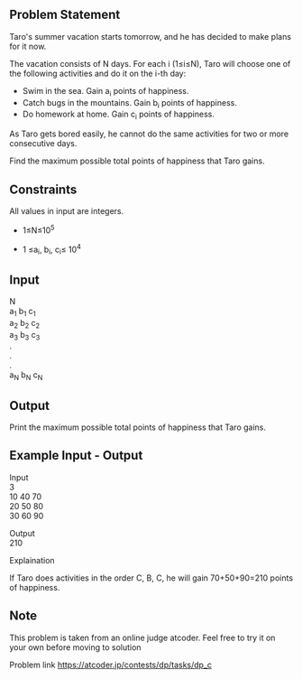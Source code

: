 ## Problem Statement

Taro's summer vacation starts tomorrow, and he has decided to make plans for it now.

The vacation consists of N days. For each i (1≤i≤N), Taro will choose one of the following activities and do it on the i-th day:

- Swim in the sea. Gain a<sub>i</sub> points of happiness.
- Catch bugs in the mountains. Gain b<sub>i</sub> points of happiness.
- Do homework at home. Gain c<sub>i</sub> points of happiness.

As Taro gets bored easily, he cannot do the same activities for two or more consecutive days.

Find the maximum possible total points of happiness that Taro gains.

## Constraints

All values in input are integers.

- 1≤N≤10<sup>5</sup>

- 1 ≤a<sub>i</sub>, b<sub>i</sub>, c<sub>i</sub>≤ 10<sup>4</sup>

## Input

N\
a<sub>1</sub> b<sub>1</sub> c<sub>1</sub>\
a<sub>2</sub> b<sub>2</sub> c<sub>2</sub>  
a<sub>3</sub> b<sub>3</sub> c<sub>3</sub>  
.  
.  
.  
a<sub>N</sub> b<sub>N</sub> c<sub>N</sub>

## Output

Print the maximum possible total points of happiness that Taro gains.

## Example Input - Output

Input \
3\
10 40 70\
20 50 80\
30 60 90

Output  
210

Explaination

If Taro does activities in the order C, B, C, he will gain 70+50+90=210 points of happiness.

## Note

This problem is taken from an online judge atcoder. Feel free to try it on your own before moving to solution

Problem link https://atcoder.jp/contests/dp/tasks/dp_c
